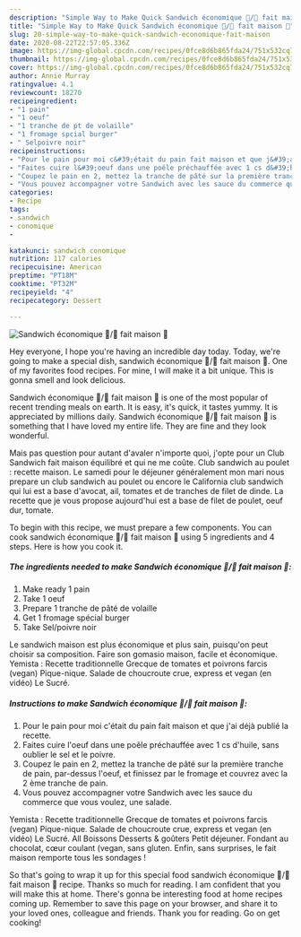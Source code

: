 ```yaml
---
description: "Simple Way to Make Quick Sandwich économique 💯/💯 fait maison 🍔"
title: "Simple Way to Make Quick Sandwich économique 💯/💯 fait maison 🍔"
slug: 20-simple-way-to-make-quick-sandwich-economique-fait-maison
date: 2020-08-22T22:57:05.336Z
image: https://img-global.cpcdn.com/recipes/0fce8d6b865fda24/751x532cq70/sandwich-economique-💯💯-fait-maison-🍔-photo-principale-de-la-recette.jpg
thumbnail: https://img-global.cpcdn.com/recipes/0fce8d6b865fda24/751x532cq70/sandwich-economique-💯💯-fait-maison-🍔-photo-principale-de-la-recette.jpg
cover: https://img-global.cpcdn.com/recipes/0fce8d6b865fda24/751x532cq70/sandwich-economique-💯💯-fait-maison-🍔-photo-principale-de-la-recette.jpg
author: Annie Murray
ratingvalue: 4.1
reviewcount: 18270
recipeingredient:
- "1 pain"
- "1 oeuf"
- "1 tranche de pt de volaille"
- "1 fromage spcial burger"
- " Selpoivre noir"
recipeinstructions:
- "Pour le pain pour moi c&#39;était du pain fait maison et que j&#39;ai déjà publié la recette."
- "Faites cuire l&#39;oeuf dans une poêle préchauffée avec 1 cs d&#39;huile, sans oublier le sel et le poivre."
- "Coupez le pain en 2, mettez la tranche de pâté sur la première tranche de pain, par-dessus l&#39;oeuf, et finissez par le fromage et couvrez avec la 2 ème tranche de pain."
- "Vous pouvez accompagner votre Sandwich avec les sauce du commerce que vous voulez, une salade."
categories:
- Recipe
tags:
- sandwich
- conomique
- 

katakunci: sandwich conomique  
nutrition: 117 calories
recipecuisine: American
preptime: "PT18M"
cooktime: "PT32M"
recipeyield: "4"
recipecategory: Dessert

---
```



![Sandwich économique 💯/💯 fait maison 🍔](https://img-global.cpcdn.com/recipes/0fce8d6b865fda24/751x532cq70/sandwich-economique-💯💯-fait-maison-🍔-photo-principale-de-la-recette.jpg)

Hey everyone, I hope you're having an incredible day today. Today, we're going to make a special dish, sandwich économique 💯/💯 fait maison 🍔. One of my favorites food recipes. For mine, I will make it a bit unique. This is gonna smell and look delicious.

Sandwich économique 💯/💯 fait maison 🍔 is one of the most popular of recent trending meals on earth. It is easy, it's quick, it tastes yummy. It is appreciated by millions daily. Sandwich économique 💯/💯 fait maison 🍔 is something that I have loved my entire life. They are fine and they look wonderful.

Mais pas question pour autant d&#39;avaler n&#39;importe quoi, j&#39;opte pour un Club Sandwich fait maison équilibré et qui ne me coûte. Club sandwich au poulet : recette maison. Le samedi pour le déjeuner généralement mon mari nous prepare un club sandwich au poulet ou encore le California club sandwich qui lui est a base d&#39;avocat, ail, tomates et de tranches de filet de dinde. La recette que je vous propose aujourd&#39;hui est a base de filet de poulet, oeuf dur, tomate.


To begin with this recipe, we must prepare a few components. You can cook sandwich économique 💯/💯 fait maison 🍔 using 5 ingredients and 4 steps. Here is how you cook it.

<!--inarticleads1-->

##### The ingredients needed to make Sandwich économique 💯/💯 fait maison 🍔:

1. Make ready 1 pain
1. Take 1 oeuf
1. Prepare 1 tranche de pâté de volaille
1. Get 1 fromage spécial burger
1. Take  Sel/poivre noir


Le sandwich maison est plus économique et plus sain, puisqu&#39;on peut choisir sa composition. Faire son gomasio maison, facile et économique. Yemista : Recette traditionnelle Grecque de tomates et poivrons farcis (vegan) Pique-nique. Salade de choucroute crue, express et vegan (en vidéo) Le Sucré. 

<!--inarticleads2-->

##### Instructions to make Sandwich économique 💯/💯 fait maison 🍔:

1. Pour le pain pour moi c&#39;était du pain fait maison et que j&#39;ai déjà publié la recette.
1. Faites cuire l&#39;oeuf dans une poêle préchauffée avec 1 cs d&#39;huile, sans oublier le sel et le poivre.
1. Coupez le pain en 2, mettez la tranche de pâté sur la première tranche de pain, par-dessus l&#39;oeuf, et finissez par le fromage et couvrez avec la 2 ème tranche de pain.
1. Vous pouvez accompagner votre Sandwich avec les sauce du commerce que vous voulez, une salade.


Yemista : Recette traditionnelle Grecque de tomates et poivrons farcis (vegan) Pique-nique. Salade de choucroute crue, express et vegan (en vidéo) Le Sucré. All Boissons Desserts &amp; goûters Petit déjeuner. Fondant au chocolat, cœur coulant (vegan, sans gluten. Enfin, sans surprises, le fait maison remporte tous les sondages ! 

So that's going to wrap it up for this special food sandwich économique 💯/💯 fait maison 🍔 recipe. Thanks so much for reading. I am confident that you will make this at home. There's gonna be interesting food at home recipes coming up. Remember to save this page on your browser, and share it to your loved ones, colleague and friends. Thank you for reading. Go on get cooking!
